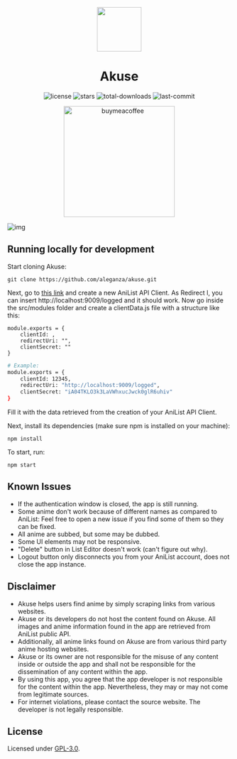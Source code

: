 <p align="center">
    <img width="100px" src="https://github.com/aleganza/akuse/blob/main/assets/img/icon/icon.png"/>
    <h1 align="center">Akuse</h1>
</p>

<p align="center">
    <img alt="license" src="https://img.shields.io/github/license/aleganza/akuse"> 
    <img alt="stars" src="https://img.shields.io/github/stars/aleganza/akuse"> 
    <img alt="total-downloads" src="https://img.shields.io/github/downloads/aleganza/akuse/total"> 
    <img alt="last-commit" src="https://img.shields.io/github/last-commit/aleganza/akuse/main">
</p>

<p align="center">
    <a href="https://www.buymeacoffee.com/aleganza">
        <img style="width:250px" alt="buymeacoffee" src="https://i.imgur.com/fxJ4BNq.png">
    </a>
</p>

<img title="img" alt="img" src="https://i.imgur.com/2qxWL2Z.png">

## Running locally for development

Start cloning Akuse:

```
git clone https://github.com/aleganza/akuse.git
```

Next, go to [this link](https://anilist.co/settings/developer) and create a new AniList API Client.
As Redirect I, you can insert http://localhost:9009/logged and it should work.
Now go inside the src/modules folder and create a clientData.js file with a structure like this:

```
module.exports = {
    clientId: ,
    redirectUri: "",
    clientSecret: ""
}
```

```bash
# Example:
module.exports = {
    clientId: 12345,
    redirectUri: "http://localhost:9009/logged",
    clientSecret: "iA04TKLO3k3LaVWhxucJwck0glR6uhiv"
}
```

Fill it with the data retrieved from the creation of your AniList API Client.

Next, install its dependencies (make sure npm is installed on your machine):

```
npm install
```

To start, run:

```
npm start
```

## Known Issues

- If the authentication window is closed, the app is still running.
- Some anime don't work because of different names as compared to AniList: Feel free to open a new issue if you find some of them so they can be fixed.
- All anime are subbed, but some may be dubbed.
- Some UI elements may not be responsive.
- "Delete" button in List Editor doesn't work (can't figure out why).
- Logout button only disconnects you from your AniList account, does not close the app instance.

## Disclaimer

- Akuse helps users find anime by simply scraping links from various websites.
- Akuse or its developers do not host the content found on Akuse. All images and anime information found in the app are retrieved from AniList public API.
- Additionally, all anime links found on Akuse are from various third party anime hosting websites.
- Akuse or its owner are not responsible for the misuse of any content inside or outside the app and shall not be responsible for the dissemination of any content within the app.
- By using this app, you agree that the app developer is not responsible for the content within the app. Nevertheless, they may or may not come from legitimate sources.
- For internet violations, please contact the source website. The developer is not legally responsible.

## License

Licensed under [GPL-3.0](https://www.gnu.org/licenses/gpl-3.0.html#license-text).
